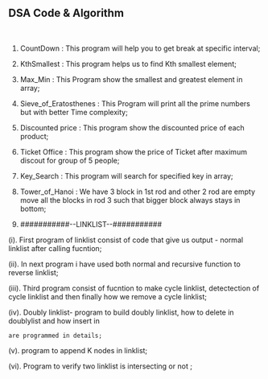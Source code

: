 ## DSA Code & Algorithm

<br />

1. CountDown : This program will help you to get break at specific interval;

2. KthSmallest : This program helps us to find Kth smallest element;

3. Max_Min : This Program show the smallest and greatest element in array;

4. Sieve_of_Eratosthenes : This Program will print all the prime numbers but with better Time complexity;

5. Discounted price : This program show the discounted price of each product;

6. Ticket Office : This program show the price of Ticket after maximum discout for group of 5 people;

7. Key_Search : This program will search for specified key in array;

8. Tower_of_Hanoi : We have 3 block in 1st rod and other 2 rod are empty move all the blocks in rod 3 such that bigger block always 
                    stays in bottom;

9. ###########--LINKLIST--###########

(i).   First program of linklist consist of code that give us output - normal linklist after calling fucntion;

(ii).  In next program i have used both normal and recursive function to reverse linklist;

(iii). Third program consist of fucntion to make cycle linklist, detectection of cycle linklist and then finally 
         how we remove a cycle linklist;

(iv). Doubly linklist- program to build doubly linklist, how to delete in doublylist and how insert in

    are programmed in details;

(v). program to append K nodes in linklist;

(vi). Program to verify two linklist is intersecting or not ;
